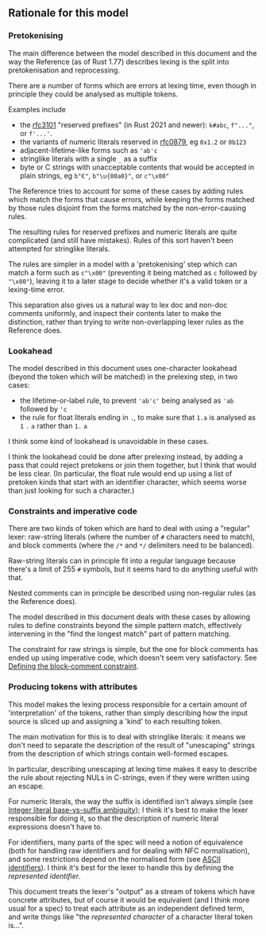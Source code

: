 ## Rationale for this model

### Pretokenising

The main difference between the model described in this document and the way the Reference (as of Rust 1.77) describes lexing is the split into pretokenisation and reprocessing.

There are a number of forms which are errors at lexing time, even though in principle they could be analysed as multiple tokens.

Examples include

- the [rfc3101] "reserved prefixes" (in Rust 2021 and newer): `k#abc`,  `f"..."`, or `f'...'`.
- the variants of numeric literals reserved in [rfc0879], eg `0x1.2` or `0b123`
- adjacent-lifetime-like forms such as `'ab'c`
- stringlike literals with a single `_` as a suffix
- byte or C strings with unacceptable contents that would be accepted in plain strings, eg `b"€"`, `b"\u{00a0}"`, or `c"\x00"`

The Reference tries to account for some of these cases by adding rules which match the forms that cause errors, while keeping the forms matched by those rules disjoint from the forms matched by the non-error-causing rules.

The resulting rules for reserved prefixes and numeric literals are quite complicated (and still have mistakes).
Rules of this sort haven't been attempted for stringlike literals.

The rules are simpler in a model with a 'pretokenising' step which can match a form such as `c"\x00"` (preventing it being matched as `c` followed by `"\x00"`), leaving it to a later stage to decide whether it's a valid token or a lexing-time error.

This separation also gives us a natural way to lex doc and non-doc comments uniformly,
and inspect their contents later to make the distinction,
rather than trying to write non-overlapping lexer rules as the Reference does.


### Lookahead

The model described in this document uses one-character lookahead (beyond the token which will be matched) in the prelexing step, in two cases:

- the lifetime-or-label rule, to prevent `'ab'c'` being analysed as `'ab` followed by `'c`
- the rule for float literals ending in `.`, to make sure that `1.a` is analysed as `1` `.` `a` rather than `1.` `a`

I think some kind of lookahead is unavoidable in these cases.

I think the lookahead could be done after prelexing instead, by adding a pass that could reject pretokens or join them together, but I think that would be less clear.
(In particular, the float rule would end up using a list of pretoken kinds that start with an identifier character, which seems worse than just looking for such a character.)


### Constraints and imperative code

There are two kinds of token which are hard to deal with using a "regular" lexer:
raw-string literals (where the number of `#` characters need to match),
and block comments (where the `/*` and `*/` delimiters need to be balanced).

Raw-string literals can in principle fit into a regular language because there's a limit of 255 `#` symbols, but it seems hard to do anything useful with that.

Nested comments can in principle be described using non-regular rules (as the Reference does).

The model described in this document deals with these cases by allowing rules to define constraints beyond the simple pattern match, effectively intervening in the "find the longest match" part of pattern matching.

The constraint for raw strings is simple, but the one for block comments has ended up using imperative code, which doesn't seem very satisfactory.
See [Defining the block-comment constraint][block-comment-constraint].


### Producing tokens with attributes

This model makes the lexing process responsible for a certain amount of 'interpretation' of the tokens,
rather than simply describing how the input source is sliced up and assigning a 'kind' to each resulting token.

The main motivation for this is to deal with stringlike literals:
it means we don't need to separate the description of the result of "unescaping" strings from the description of which strings contain well-formed escapes.

In particular, describing unescaping at lexing time makes it easy to describe the rule about rejecting NULs in C-strings, even if they were written using an escape.

For numeric literals, the way the suffix is identified isn't always simple (see [Integer literal base-vs-suffix ambiguity][base-vs-suffix]);
I think it's best to make the lexer responsible for doing it,
so that the description of numeric literal expressions doesn't have to.

For identifiers, many parts of the spec will need a notion of equivalence
(both for handling raw identifiers and for dealing with NFC normalisation),
and some restrictions depend on the normalised form (see [ASCII identifiers]).
I think it's best for the lexer to handle this by defining the <var>represented identifier</var>.

This document treats the lexer's "output" as a stream of tokens which have concrete attributes,
but of course it would be equivalent (and I think more usual for a spec) to treat each attribute as an independent defined term,
and write things like "the <dfn>represented character</dfn> of a character literal token is…".


[rfc0879]: https://rust-lang.github.io/rfcs/0879-small-base-lexing.html
[rfc3101]: https://rust-lang.github.io/rfcs/3101-reserved_prefixes.html

[ASCII identifiers]: open_questions.md#ascii-identifiers
[base-vs-suffix]: open_questions.md#base-vs-suffix
[block-comment-constraint]: open_questions.md#block-comment-constraint
